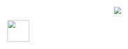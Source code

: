 <p align="center">
  <img src="[https://capsule-render.vercel.app/api](https://media.giphy.com/media/v1.Y2lkPTc5MGI3NjExMnNzMXJ0N25lZGlhZGxyMG1uZzVoYjdlNWpnOWNwOXRycTY2YzIwayZlcD12MV9naWZzX3NlYXJjaCZjdD1n/tZqQgnb4a9eYSVNOvY/giphy.gif)?text=Hey You!🕹️&animation=fadeIn&type=waving&color=gradient&height=100"/>
</p>

<a href="https://www.instagram.com/figgokian/">
  <img height="50" src="https://user-images.githubusercontent.com/46517096/166974368-9798f39f-1f46-499c-b14e-81f0a3f83a06.png"/>
</a>
